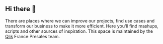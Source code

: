 ## Hi there 👋

There are places where we can improve our projects, find use cases and transform our business to make it more efficient. Here you'll find mashups, scripts and other sources of inspiration. This space is maintained by the [Qlik](https:/www.qlik.com) France Presales team.


